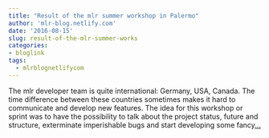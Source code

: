 ```yaml
---
title: "Result of the mlr summer workshop in Palermo"
author: 'mlr-blog.netlify.com'
date: '2016-08-15'
slug: result-of-the-mlr-summer-works
categories:
- bloglink
tags:
  - mlrblognetlifycom
---
```


The mlr developer team is quite international: Germany, USA, Canada. The time difference between these countries sometimes makes it hard to communicate and develop new features. The idea for this workshop or sprint was to have the possibility to talk about the project status, future and structure, exterminate imperishable bugs and start developing some fancy[... <i class="fas fa-external-link-alt"></i>](https://mlr-blog.netlify.com/post/2016-08-15-the-mlr-workshop/)

